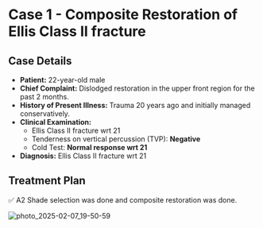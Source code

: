 # Case 1 - Composite Restoration of Ellis Class II fracture 

## **Case Details**
- **Patient:** 22-year-old male
- **Chief Complaint:** Dislodged restoration in the upper front region for the past 2 months.
- **History of Present Illness:** Trauma 20 years ago and initially managed conservatively.
- **Clinical Examination:**  
  - Ellis Class II fracture wrt 21  
  - Tenderness on vertical percussion (TVP): **Negative**  
  - Cold Test: **Normal response wrt 21**
- **Diagnosis:** Ellis Class II fracture wrt 21

## **Treatment Plan**
✅ A2 Shade selection was done and composite restoration was done.

![photo_2025-02-07_19-50-59](https://github.com/user-attachments/assets/5840308d-5311-4867-86be-b9d7224e3e6a)
